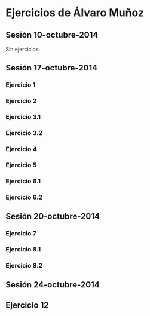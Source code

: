 Ejercicios de Álvaro Muñoz
============================

## Sesión 10-octubre-2014

Sin ejercicios.


## Sesión 17-octubre-2014

### Ejercicio 1

### Ejercicio 2

### Ejercicio 3.1

### Ejercicio 3.2

### Ejercicio 4

### Ejercicio 5

### Ejercicio 6.1

### Ejercicio 6.2



## Sesión 20-octubre-2014

### Ejercicio 7

### Ejercicio 8.1

### Ejercicio 8.2


## Sesión 24-octubre-2014

## Ejercicio 12